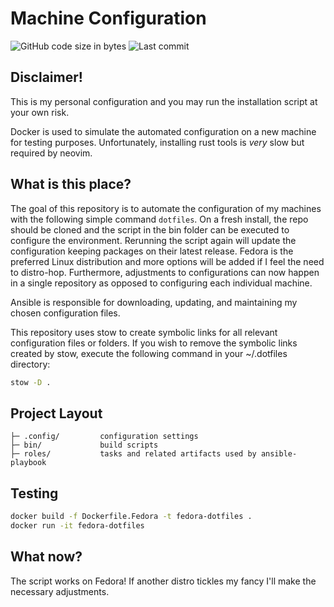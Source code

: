 # Machine Configuration
![GitHub code size in bytes](https://img.shields.io/github/languages/code-size/MarkoM-dot/.dotfiles)
![Last commit](https://img.shields.io/github/last-commit/MarkoM-dot/.dotfiles?color=orange)

## Disclaimer!
This is my personal configuration and you may run the installation script at your
own risk.

Docker is used to simulate the automated configuration on a new machine for testing
purposes. Unfortunately, installing rust tools is *very* slow but required by neovim.

## What is this place?

The goal of this repository is to automate the configuration of my machines with
the following simple command `dotfiles`. On a fresh install, the repo should
be cloned and the script in the bin folder can be executed to configure the
environment. Rerunning the script again will update the configuration keeping
packages on their latest release. Fedora is the preferred Linux distribution and
more options will be added if I feel the need to distro-hop. Furthermore,
adjustments to configurations can now happen in a single repository as opposed
to configuring each individual machine.

Ansible is responsible for downloading, updating, and maintaining my chosen
configuration files.

This repository uses stow to create symbolic links for all relevant configuration
files or folders. If you wish to remove the symbolic links created by stow,
execute the following command in your ~/.dotfiles directory:

```bash
stow -D .
```

## Project Layout


    ├─ .config/         configuration settings
    ├─ bin/             build scripts
    ├─ roles/           tasks and related artifacts used by ansible-playbook

## Testing

```sh
docker build -f Dockerfile.Fedora -t fedora-dotfiles .
docker run -it fedora-dotfiles
```

## What now?

The script works on Fedora! If another distro tickles my fancy I'll make the
necessary adjustments.
